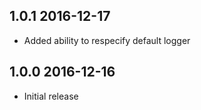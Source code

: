 ## 1.0.1 2016-12-17
* Added ability to respecify default logger

## 1.0.0 2016-12-16
* Initial release